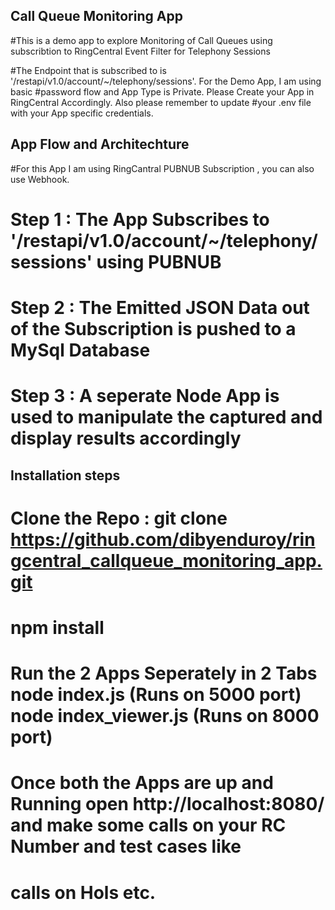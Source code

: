 ## Call Queue Monitoring App

#This is a demo app to explore Monitoring of Call Queues using subscribtion to RingCentral Event Filter for Telephony Sessions

#The Endpoint that is subscribed to is '/restapi/v1.0/account/~/telephony/sessions'. For the Demo App, I am using basic #password flow and App Type is Private. Please Create your App in RingCentral Accordingly. Also please remember to update
#your .env file with your App specific credentials.

## App Flow and Architechture


#For this App I am using RingCantral PUBNUB Subscription , you can also use Webhook. 

# Step 1 : The App Subscribes to '/restapi/v1.0/account/~/telephony/sessions' using PUBNUB
# Step 2 : The Emitted JSON Data out of the Subscription is pushed to a MySql Database
# Step 3 : A seperate Node App is used to manipulate the captured and display results accordingly

## Installation steps

# Clone the Repo : git clone https://github.com/dibyenduroy/ringcentral_callqueue_monitoring_app.git

# npm install

#  Run the 2 Apps Seperately in 2 Tabs node index.js (Runs on 5000 port) node index_viewer.js (Runs on 8000 port)

# Once both the Apps are up and Running open http://localhost:8080/ and make some calls on your RC Number and test cases like 
# calls on Hols etc.

